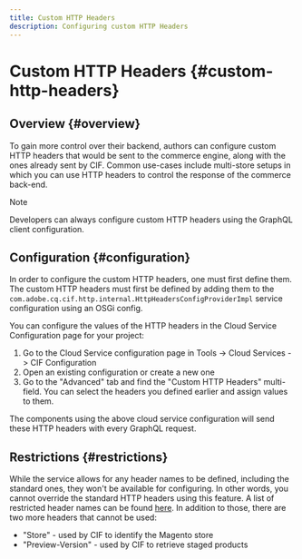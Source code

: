```yaml
---
title: Custom HTTP Headers
description: Configuring custom HTTP Headers
---
```


# Custom HTTP Headers {#custom-http-headers}

## Overview {#overview}

To gain more control over their backend, authors can configure custom HTTP headers that would be sent to the commerce engine, along with the ones already sent by CIF. Common use-cases include multi-store setups in which you can use HTTP headers to control the response of the commerce back-end.

>[!NOTE]
>
>Developers can always configure custom HTTP headers using the GraphQL client configuration.
>

## Configuration {#configuration}

In order to configure the custom HTTP headers, one must first define them. The custom HTTP headers must first be defined by adding them to the `com.adobe.cq.cif.http.internal.HttpHeadersConfigProviderImpl` service configuration using an OSGi config.

You can configure the values of the HTTP headers in the Cloud Service Configuration page for your project:

1. Go to the Cloud Service configuration page in Tools -> Cloud Services -> CIF Configuration
1. Open an existing configuration or create a new one
1. Go to the "Advanced" tab and find the "Custom HTTP Headers" multi-field. You can select the headers you defined earlier and assign values to them.

The components using the above cloud service configuration will send these HTTP headers with every GraphQL request.

## Restrictions {#restrictions}

While the service allows for any header names to be defined, including the standard ones, they won't be available for configuring. In other words, you cannot override the standard HTTP headers using this feature. A list of restricted header names can be found [here](https://developer.mozilla.org/en-US/docs/Web/HTTP/Headers). In addition to those, there are two more headers that cannot be used:

* "Store" - used by CIF to identify the Magento store
* "Preview-Version" - used by CIF to retrieve staged products
